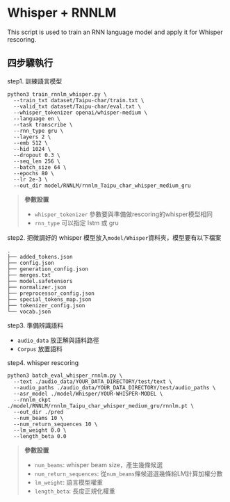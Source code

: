# Whisper + RNNLM
This script is used to train an RNN language model and apply it for Whisper rescoring.

## 四步驟執行
step1. 訓練語言模型
```
python3 train_rnnlm_whisper.py \
  --train_txt dataset/Taipu-char/train.txt \
  --valid_txt dataset/Taipu-char/eval.txt \
  --whisper_tokenizer openai/whisper-medium \
  --language en \
  --task transcribe \
  --rnn_type gru \
  --layers 2 \
  --emb 512 \
  --hid 1024 \
  --dropout 0.3 \
  --seq_len 256 \
  --batch_size 64 \
  --epochs 80 \
  --lr 2e-3 \
  --out_dir model/RNNLM/rnnlm_Taipu_char_whisper_medium_gru
```
> **參數設置**
> - `whisper_tokenizer` 參數要與準備做rescoring的whisper模型相同
> - `rnn_type` 可以指定 lstm 或 gru

step2. 把微調好的 whisper 模型放入`model/Whisper`資料夾，模型要有以下檔案
```
.
├── added_tokens.json
├── config.json
├── generation_config.json
├── merges.txt
├── model.safetensors
├── normalizer.json
├── preprocessor_config.json
├── special_tokens_map.json
├── tokenizer_config.json
└── vocab.json
```

step3. 準備辨識語料
- `audio_data` 放正解與語料路徑
- `Corpus` 放置語料 

step4. whisper rescoring
```
python3 batch_eval_whisper_rnnlm.py \
  --text ./audio_data/YOUR_DATA_DIRECTORY/test/text \
  --audio_paths ./audio_data/YOUR_DATA_DIRECTORY/test/audio_paths \
  --asr_model ./model/Whisper/YOUR-WHISPER-MODEL \
  --rnnlm_ckpt ./model/RNNLM/rnnlm_Taipu_char_whisper_medium_gru/rnnlm.pt \
  --out_dir ./pred
  --num_beams 10 \
  --num_return_sequences 10 \
  --lm_weight 0.0 \
  --length_beta 0.0
```
> **參數設置**
> - `num_beams`: whisper beam size，產生幾條候選
> - `num_return_sequences`: 從`num_beams`條候選選幾條給LM計算加權分數
> - `lm_weight`: 語言模型權重
> - `length_beta`: 長度正規化權重
